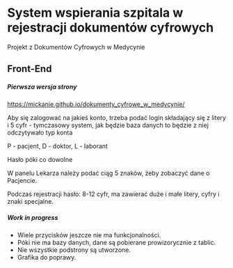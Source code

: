 # System wspierania szpitala w rejestracji dokumentów cyfrowych
Projekt z Dokumentów Cyfrowych w Medycynie

## Front-End

##### Pierwsza wersja strony

https://mickanie.github.io/dokumenty_cyfrowe_w_medycynie/

Aby się zalogować na jakieś konto, trzeba podać login składający się z litery i 5 cyfr - tymczasowy system, jak będzie baza danych to będzie z niej odczytywało typ konta

P - pacjent, D - doktor, L - laborant

Hasło póki co dowolne

W panelu Lekarza należy podać ciąg 5 znaków, żeby zobaczyć dane o Pacjencie.

Podczas rejestracji hasło: 8-12 cyfr, ma zawierać duże i małe litery, cyfry i znaki specjalne.

##### Work in progress

- Wiele przycisków jeszcze nie ma funkcjonalności.
- Póki nie ma bazy danych, dane są pobierane prowizorycznie z tablic.
- Nie wszystkie podstrony są utworzone.
- Grafika do poprawy.
